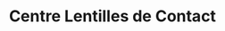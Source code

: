 ---
title: "Centre Lentilles de Contact"
url: /lausanne/centre-lentilles-de-contact/
shop: Optiker
---